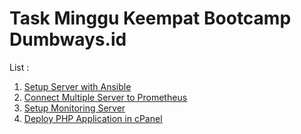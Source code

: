 # Task Minggu Keempat Bootcamp Dumbways.id

List : 

1. [Setup Server with Ansible](Setup%20Server%20with%20Ansible)
2. [Connect Multiple Server to Prometheus](Connect%20Multiple%20Server%20to%20Prometheus)
3. [Setup Monitoring Server](Setup%20Monitoring%20Server)
4. [Deploy PHP Application in cPanel](Deploy%20PHP%20Application%20in%20cPanel)

